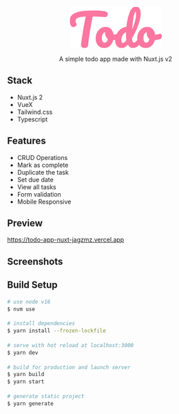 <p align="center">
  <img src='./logo_todo.svg' />
</p>
<p align="center">
  A simple todo app made with Nuxt.js v2
</p>

## Stack
- Nuxt.js 2
- VueX
- Tailwind.css
- Typescript

## Features

- CRUD Operations
- Mark as complete
- Duplicate the task
- Set due date
- View all tasks
- Form validation
- Mobile Responsive

## Preview

https://todo-app-nuxt-jagzmz.vercel.app

## Screenshots


## Build Setup

```bash
# use node v16
$ nvm use

# install dependencies
$ yarn install --frozen-lockfile

# serve with hot reload at localhost:3000
$ yarn dev

# build for production and launch server
$ yarn build
$ yarn start

# generate static project
$ yarn generate
```
